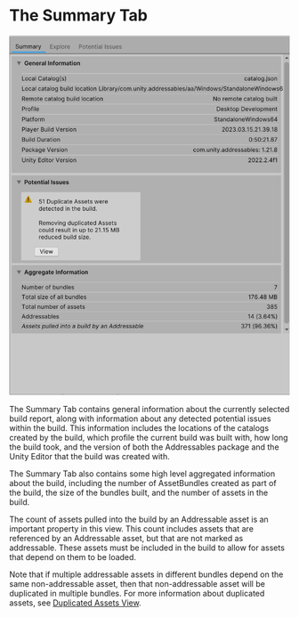 # The Summary Tab

![](../../images/BuildReportSummaryView.png)

The Summary Tab contains general information about the currently selected build report, along with information about any detected potential issues within the build. This information includes the locations of the catalogs created by the build, which profile the current build was built with, how long the build took, and the version of both the Addressables package and the Unity Editor that the build was created with.

The Summary Tab also contains some high level aggregated information about the build, including the number of AssetBundles created as part of the build, the size of the bundles built, and the number of assets in the build.

The count of assets pulled into the build by an Addressable asset is an important property in this view. This count includes assets that are referenced by an Addressable asset, but that are not marked as addressable. These assets must be included in the build to allow for assets that depend on them to be loaded.

Note that if multiple addressable assets in different bundles depend on the same non-addressable asset, then that non-addressable asset will be duplicated in multiple bundles. For more information about duplicated assets, see [Duplicated Assets View](AddressablesReportPotentialIssuesTab.md).
